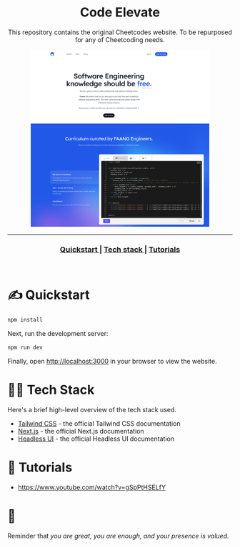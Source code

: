 <h1 align="center">Code Elevate</h1>

<p align="center">
  This repository contains the original Cheetcodes website. To be repurposed for any of Cheetcoding needs. 
</p>

<p align="center"> <img src="./images/landing_cheetcodes.png" width="400" /> </p>


---

<div align="center">
  <h3>
    <a href="#-Quickstart">
      Quickstart
    </a>
    <span> | </span>
    <a href="#-Tech-Stack">
      Tech stack
    </a>
    <span> | </span>
    <a href="#-Tutorials">
      Tutorials
    </a>
  </h3>
</div>

<br />




# ✍️ Quickstart


```bash
npm install
```

Next, run the development server:

```bash
npm run dev
```

Finally, open [http://localhost:3000](http://localhost:3000) in your browser to view the website.



# 👨‍💻 Tech Stack

Here's a brief high-level overview of the tech stack used.

- [Tailwind CSS](https://tailwindcss.com/docs) - the official Tailwind CSS documentation
- [Next.js](https://nextjs.org/docs) - the official Next.js documentation
- [Headless UI](https://headlessui.dev) - the official Headless UI documentation

# 🌟 Tutorials  
- https://www.youtube.com/watch?v=gSpPtHSELfY 


# 💛

Reminder that *you are great, you are enough, and your presence is valued.* 